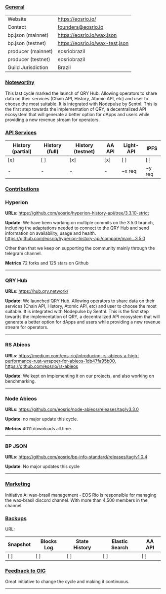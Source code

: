 ### <ins>General</ins>

|  |  |
| --- | --- |
| Website | https://eosrio.io/ |
| Contact | founders@eosrio.io |
| bp.json (mainnet) | https://eosrio.io/wax.json |
| bp.json (testnet) | https://eosrio.io/wax-test.json |
| producer (mainnet) | eosriobrazil |
| producer (testnet) | eosriobrazil |
| Guild Jurisdiction | Brazil |

### <ins>Noteworthy</ins>

This last cycle marked the launch of QRY Hub. Allowing operators to share data on their services (Chain API, History, Atomic API, etc) and user to choose the most suitable. It is integrated with Nodepulse by Sentnl. This is the first step towards the implementation of QRY, a decentralized API ecosystem that will generate a better option for dApps and users while providing a new revenue stream for operators. 

### <ins>API Services</ins>

| History (partial) | History (full) | History (testnet) | AA API | Light-API  | IPFS |
|--------|--------|--------|--------|--------|--------|
| [x] | [ ] | [x] | [x] | [ ] |  [ ] |
| - | - | - | - | ~x req | ~y req |

### <ins>Contributions</ins>

### Hyperion

**URLs**: https://github.com/eosrio/hyperion-history-api/tree/3.3.10-strict

**Update**:
We have been working on multiple commits on the 3.5.0 branch, including the adaptations needed to connect to the QRY Hub and send information on availability, usage and health. https://github.com/eosrio/hyperion-history-api/compare/main...3.5.0

Other than that we keep on supporting the community mainly through the telegram channel.

**Metrics**
72 forks and 125 stars on Github

---

### QRY Hub

**URLs**: https://hub.qry.network/

**Update**:
We launched QRY Hub. Allowing operators to share data on their services (Chain API, History, Atomic API, etc) and user to choose the most suitable. It is integrated with Nodepulse by Sentnl. This is the first step towards the implementation of QRY, a decentralized API ecosystem that will generate a better option for dApps and users while providing a new revenue stream for operators.


---

### RS Abieos

**URLs**: https://medium.com/eos-rio/introducing-rs-abieos-a-high-performance-rust-wrapper-for-abieos-1db47fa95b00, https://github.com/eosrio/rs-abieos

**Update**:
We kept on implementing it on our projects, and also working on benchmarking.


---

### Node Abieos

**URLs**: https://github.com/eosrio/node-abieos/releases/tag/v3.3.0

**Update**: no major update this cycle.

**Metrics**
4011 downloads all time.


---

### BP JSON

**URLs**: https://github.com/eosrio/bp-info-standard/releases/tag/v1.0.4

**Update**: No major updates this cycle
 
---

### <ins>Marketing</ins>

Initiative A: wax-brasil management - EOS Rio is responsible for managing the wax-brasil discord channel. With more than 4.500 members in the channel.

### <ins>Backups </ins>
URL: 

| Snapshot | Blocks Log | State History | Elastic Search | AA API |
|--------|--------|--------|--------|--------|
| [ ] | [ ] | [ ] | [ ] | [ ] |


### <ins>Feedback to OIG</ins>
Great initiative to change the cycle and making it continuous.  

----
